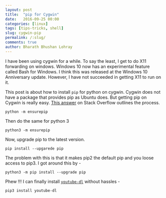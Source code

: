```yaml
---
layout: post
title:  "pip for Cygwin"
date:   2016-09-25 00:00
categories: [linux]
tags: [tips-tricks, shell]
slug: cygwin-pip
permalink: /:slug/
comments: true
author: Bharath Bhushan Lohray
---
```


I have been using cygwin for a while. To say the least, I get to do X11 forwarding on windows. Windows 10 now has an experimental feature called Bash for Windows. I think this was released at the Windows 10 Anniversary update. However, I have not succeeded in getting X11 to run on it.

This post is about how to install `pip` for python on cygwin. Cygwin does not have a package that provides pip as Ubuntu does. But getting pip on Cygwin is really easy. [This answer](http://stackoverflow.com/a/31958249/482176) on Stack Overflow outlines the process.

```
python -m ensurepip
```

Then do the same for python 3

```
python3 -m ensurepip
```

Now, upgrade pip to the latest version.

```
pip install --upgarede pip
```

The problem with this is that it makes pip2 the default pip and you loose access to pip3. I got around this by -

```
python3 -m pip install --upgrade pip
```

Phew !!! I can finally install [`youtube-dl`](https://rg3.github.io/youtube-dl/) without hassles -

```
pip3 install youtube-dl
```
